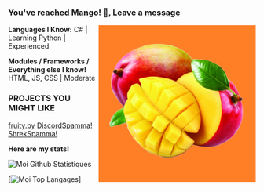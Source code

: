 ### You've reached Mango! 🥭, Leave a [message](https://github.com/mangoess/fruity)

<img align="right" alt="PNG" src="https://raw.githubusercontent.com/mangoess/mangoess/main/Assets/mangopng2.png" width="320" height="320" />

**Languages I Know:**
C# | Learning
Python | Experienced

**Modules / Frameworks / Everything else I know!**
HTML, JS, CSS | Moderate

### PROJECTS YOU MIGHT LIKE

[fruity.py](https://github.com/mangoess/fruity)
[DiscordSpamma!](https://github.com/mangoess/DiscordSpama)
[ShrekSpamma!](https://github.com/mangoess/ShrekSpamma)

****Here are my stats!****

![Moi Github Statistiques](https://github-readme-stats.vercel.app/api?username=mangoess&show_icons=true&theme=cobalt)

[![Moi Top Langages](https://github-readme-stats.vercel.app/api/top-langs/?username=mangoess&layout=compact)]

